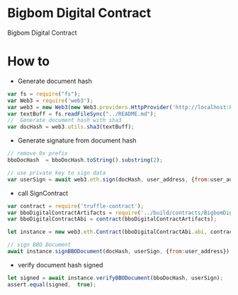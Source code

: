 # Bigbom Digital Contract

Bigbom Digital Contract

# How to
- Generate document hash

```javascript
var fs = require("fs");
var Web3 = require('web3');
var web3 = new Web3(new Web3.providers.HttpProvider('http://localhost:8545'));
var textBuff = fs.readFileSync("../README.md");
//  Generate document hash with sha3
var docHash = web3.utils.sha3(textBuff);

```

- Generate signature from document hash

```javascript
// remove 0x prefix
bboDocHash  = bboDocHash.toString().substring(2);

// use private key to sign data
var userSign = await web3.eth.sign(docHash, user_address, {from:user_address});

```

- call SignContract 

```javascript
var contract = require('truffle-contract');
var bboDigitalContractArtifacts = require('../build/contracts/BigbomDigitalContract.json');
var bboDigitalContractAbi = contract(bboDigitalContractArtifacts);

let instance = new web3.eth.Contract(bboDigitalContractAbi.abi, contract_address);

// sign BBO Document
await instance.signBBODocument(docHash, userSign, {from:user_address});

```
- verify document hash signed

```javascript
let signed = await instance.verifyBBODocument(bboDocHash, userSign);
assert.equal(signed,  true);

```
